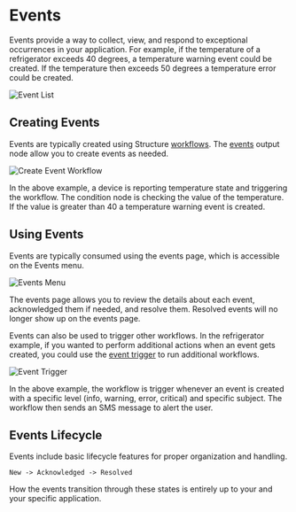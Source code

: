 # Events

Events provide a way to collect, view, and respond to exceptional occurrences in your application. For example, if the temperature of a refrigerator exceeds 40 degrees, a temperature warning event could be created. If the temperature then exceeds 50 degrees a temperature error could be created.

![Event List](/images/events/event-list.png "Event List")

## Creating Events

Events are typically created using Structure [workflows](/workflows/overview). The [events](/workflows/outputs/record-event) output node allow you to create events as needed.

![Create Event Workflow](/images/events/create-event-workflow.png "Create Event Workflow")

In the above example, a device is reporting temperature state and triggering the workflow. The condition node is checking the value of the temperature. If the value is greater than 40 a temperature warning event is created.

## Using Events

Events are typically consumed using the events page, which is accessible on the Events menu.

![Events Menu](/images/events/events-menu.png "Events Menu")

The events page allows you to review the details about each event, acknowledged them if needed, and resolve them. Resolved events will no longer show up on the events page.

Events can also be used to trigger other workflows. In the refrigerator example, if you wanted to perform additional actions when an event gets created, you could use the [event trigger](/workflows/triggers/event/) to run additional workflows.

![Event Trigger](/images/events/event-trigger.png "Event Trigger")

In the above example, the workflow is trigger whenever an event is created with a specific level (info, warning, error, critical) and specific subject. The workflow then sends an SMS message to alert the user.

## Events Lifecycle

Events include basic lifecycle features for proper organization and handling.

`
New -> Acknowledged -> Resolved
`

How the events transition through these states is entirely up to your and your specific application.

